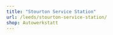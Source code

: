 ```yaml
---
title: "Stourton Service Station"
url: /leeds/stourton-service-station/
shop: Autowerkstatt
---
```

